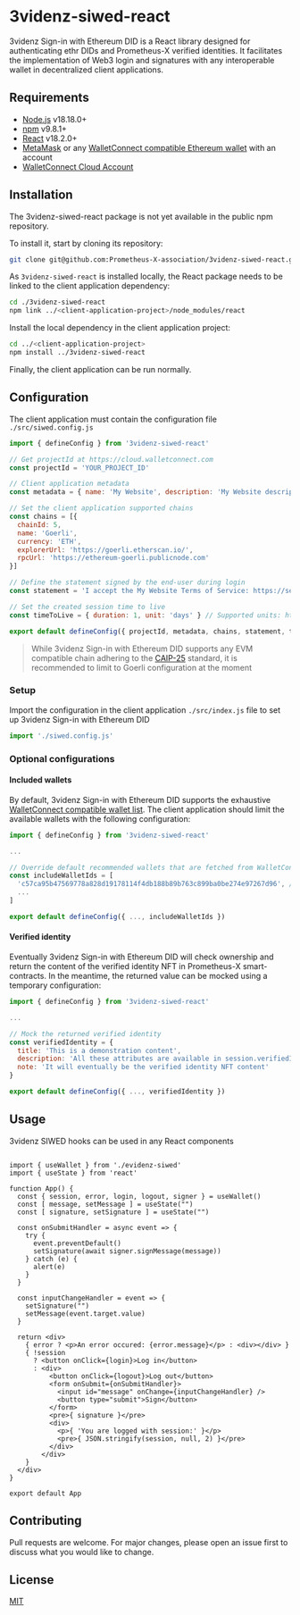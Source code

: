 # 3videnz-siwed-react

3videnz Sign-in with Ethereum DID is a React library designed for authenticating ethr DIDs and Prometheus-X verified identities. It facilitates the implementation of Web3 login and signatures with any interoperable wallet in decentralized client applications.

## Requirements

- [Node.js](https://nodejs.org/) v18.18.0+
- [npm](https://www.npmjs.com/) v9.8.1+
- [React](https://react.dev/) v18.2.0+
- [MetaMask](https://metamask.io/) or any [WalletConnect compatible Ethereum wallet](https://walletconnect.com/explorer?type=wallet&chains=eip155%3A1) with an  account
- [WalletConnect Cloud Account](https://walletconnect.com/explorer?type=wallet&chains=eip155%3A1)

## Installation

The 3videnz-siwed-react package is not yet available in the public npm repository. 

To install it, start by cloning its repository:

```bash
git clone git@github.com:Prometheus-X-association/3videnz-siwed-react.git
```

As `3videnz-siwed-react` is installed locally, the React package needs to be linked to the client application dependency:

```bash
cd ./3videnz-siwed-react
npm link ../<client-application-project>/node_modules/react
```

Install the local dependency in the client application project:

```bash
cd ../<client-application-project>
npm install ../3videnz-siwed-react
```

Finally, the client application can be run normally.

## Configuration

The client application must contain the configuration file `./src/siwed.config.js`

```javascript
import { defineConfig } from '3videnz-siwed-react'

// Get projectId at https://cloud.walletconnect.com
const projectId = 'YOUR_PROJECT_ID'

// Client application metadata
const metadata = { name: 'My Website', description: 'My Website description', url: 'https://mywebsite.com' }

// Set the client application supported chains
const chains = [{
  chainId: 5,
  name: 'Goerli',
  currency: 'ETH',
  explorerUrl: 'https://goerli.etherscan.io/',
  rpcUrl: 'https://ethereum-goerli.publicnode.com'
}]

// Define the statement signed by the end-user during login
const statement = 'I accept the My Website Terms of Service: https://service.org/tos'

// Set the created session time to live
const timeToLive = { duration: 1, unit: 'days' } // Supported units: https://momentjs.com/docs/#/durations/as/

export default defineConfig({ projectId, metadata, chains, statement, timeToLive })
```

> While 3videnz Sign-in with Ethereum DID supports any EVM compatible chain adhering to the [CAIP-25](https://github.com/ChainAgnostic/CAIPs/blob/main/CAIPs/caip-25.md) standard, it is recommended to limit to Goerli configuration at the moment 

### Setup
Import the configuration in the client application `./src/index.js` file to set up 3videnz Sign-in with Ethereum DID

```javascript
import './siwed.config.js'
```

### Optional configurations

#### Included wallets

By default, 3videnz Sign-in with Ethereum DID supports the exhaustive [WalletConnect compatible wallet list](https://walletconnect.com/explorer?type=wallet). The client application should limit the available wallets with the following configuration:

```javascript
import { defineConfig } from '3videnz-siwed-react'

...

// Override default recommended wallets that are fetched from WalletConnect explorer
const includeWalletIds = [ 
  'c57ca95b47569778a828d19178114f4db188b89b763c899ba0be274e97267d96', // MetaMask
  ... 
]

export default defineConfig({ ..., includeWalletIds })
```

#### Verified identity

Eventually 3videnz Sign-in with Ethereum DID will check ownership and return the content of the verified identity NFT in Prometheus-X smart-contracts. In the meantime, the returned value can be mocked using a temporary configuration:

```javascript
import { defineConfig } from '3videnz-siwed-react'

...

// Mock the returned verified identity 
const verifiedIdentity = {
  title: 'This is a demonstration content',
  description: 'All these attributes are available in session.verifiedIdentity',
  note: 'It will eventually be the verified identity NFT content'
}

export default defineConfig({ ..., verifiedIdentity })
```

## Usage

3videnz SIWED hooks can be used in any React components

```JSX

import { useWallet } from './evidenz-siwed'
import { useState } from 'react'

function App() {
  const { session, error, login, logout, signer } = useWallet()
  const [ message, setMessage ] = useState("")
  const [ signature, setSignature ] = useState("")

  const onSubmitHandler = async event => {
    try {
      event.preventDefault()
      setSignature(await signer.signMessage(message))
    } catch (e) {
      alert(e)
    }
  }

  const inputChangeHandler = event => {
    setSignature("")
    setMessage(event.target.value)
  }

  return <div>
    { error ? <p>An error occured: {error.message}</p> : <div></div> }
    { !session 
      ? <button onClick={login}>Log in</button> 
      : <div>
          <button onClick={logout}>Log out</button>
          <form onSubmit={onSubmitHandler}>
            <input id="message" onChange={inputChangeHandler} />
            <button type="submit">Sign</button>
          </form>
          <pre>{ signature }</pre>
          <div>
            <p>{ 'You are logged with session:' }</p>
            <pre>{ JSON.stringify(session, null, 2) }</pre>
          </div>
        </div> 
    }
  </div>
}

export default App
```

## Contributing

Pull requests are welcome. For major changes, please open an issue first
to discuss what you would like to change.

## License

[MIT](https://choosealicense.com/licenses/mit/)